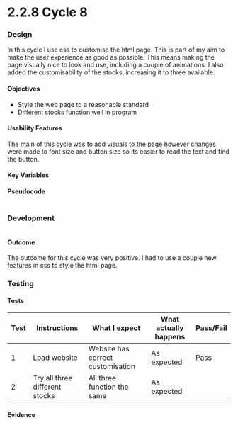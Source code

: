 # 2.2.8 Cycle 8

### Design <a href="#design" id="design"></a>

In this cycle I use css to customise the html page. This is part of my aim to make the user experience as good as possible. This means making the page visually nice to look and use, including a couple of animations. I also added the customisability of the stocks, increasing it to three available.

#### Objectives <a href="#objectives" id="objectives"></a>

* Style the web page to a reasonable standard
* Different stocks function well in program

#### Usability Features <a href="#usability-features" id="usability-features"></a>

The main of this cycle was to add visuals to the page however changes were made to font size and button size so its easier to read the text and find the button.

#### Key Variables <a href="#key-variables" id="key-variables"></a>



#### Pseudocode <a href="#pseudocode" id="pseudocode"></a>

```
```

### Development <a href="#development" id="development"></a>

```python
```

#### Outcome <a href="#outcome" id="outcome"></a>

The outcome for this cycle was very positive. I had to use a couple new features in css to style the html page.&#x20;

### Testing <a href="#testing" id="testing"></a>

#### Tests <a href="#tests" id="tests"></a>

| Test | Instructions                   | What I expect                     | What actually happens | Pass/Fail |
| ---- | ------------------------------ | --------------------------------- | --------------------- | --------- |
| 1    | Load website                   | Website has correct customisation | As expected           | Pass      |
| 2    | Try all three different stocks | All three function the same       | As expected           |           |

#### Evidence <a href="#evidence" id="evidence"></a>


